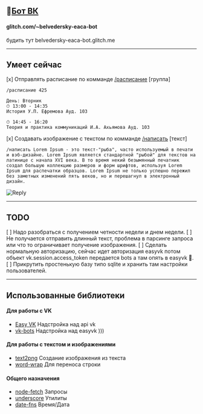 ## 🤖[Бот ВК](https://glitch.com/~belvedersky-eaca-bot) 
#### glitch.com/~belvedersky-eaca-bot
будить тут belvedersky-eaca-bot.glitch.me 
___
## Умеет сейчас
[x] Отправлять расписание по комманде [/расписание](src/Commands/ScheduleCommand.js) [группа]
```
/расписание 425
```

```
День: Вторник
⏱ 13:00 - 14:35
История У.П. Ефремова Ауд. 103

⏱ 14:45 - 16:20
Теория и практика коммуникаций И.А. Ахьямова Ауд. 103
```
[x] Cоздавать изображение с текстом по комманде [/написать](src/Commands/Text2Image.js) [текст]
```
/написать Lorem Ipsum - это текст-"рыба", часто используемый в печати и вэб-дизайне. Lorem Ipsum является стандартной "рыбой" для текстов на латинице с начала XVI века. В то время некий безымянный печатник создал большую коллекцию размеров и форм шрифтов, используя Lorem Ipsum для распечатки образцов. Lorem Ipsum не только успешно пережил без заметных изменений пять веков, но и перешагнул в электронный дизайн.
```

![Reply](https://pp.userapi.com/c854028/v854028700/38293/uRY2MWXDDlI.jpg)
___

## TODO
[ ] Надо разобраться с получением четности недели и днем недели.
[ ] Не получается отправить длинный текст, проблема в парсинге запроса или что то ограничивает получение изображения.
[ ] Сделать нормальную авторизацию, сейчас идет авторизация easyvk потом объект vk.session.access_token передается bots а там опять в easyvk 😬.
[ ] Прикрутить простенькую базу типо sqlite и хранить там настройки пользователей.
___
## Использованные библиотеки

#### Для работы с VK
* [Easy VK](https://ciricc.github.io) Надстройка над api vk
* [vk-bots](https://github.com/ciricc/vk-bots) Надстройка над easyvk )))

#### Для работы с текстом и изображениями
* [text2png](https://github.com/tkrkt/text2png) Создание изображения из текста
* [word-wrap](https://github.com/jonschlinkert/word-wrap) Для переноса строки

#### Общего назначения
* [node-fetch](https://github.com/bitinn/node-fetch) Запросы
* [underscore](http://underscorejs.ru) Утилиты
* [date-fns](https://github.com/date-fns/date-fns) Время/Дата


